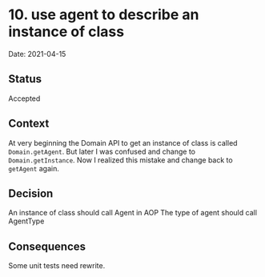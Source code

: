 # 10. use agent to describe an instance of class

Date: 2021-04-15

## Status

Accepted

## Context

At very beginning the Domain API to get an instance of class is called `Domain.getAgent`.
But later I was confused and change to `Domain.getInstance`.
Now I realized this mistake and change back to `getAgent` again.

## Decision

An instance of class should call Agent in AOP
The type of agent should call AgentType

## Consequences

Some unit tests need rewrite.
